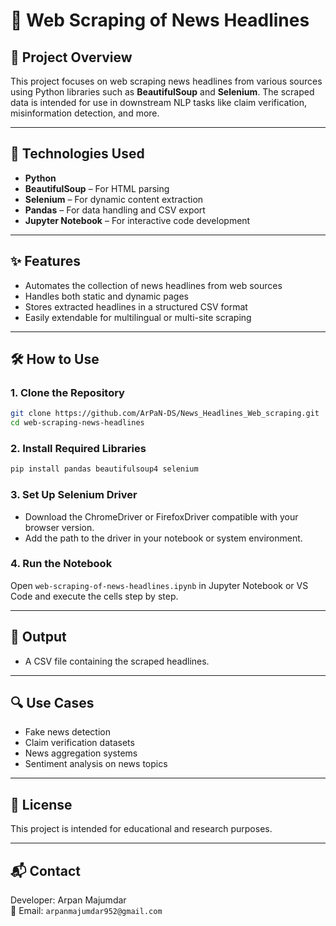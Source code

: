 # 📰 Web Scraping of News Headlines

## 📘 Project Overview
This project focuses on web scraping news headlines from various sources using Python libraries such as **BeautifulSoup** and **Selenium**. The scraped data is intended for use in downstream NLP tasks like claim verification, misinformation detection, and more.

---

## 🔧 Technologies Used
- **Python**
- **BeautifulSoup** – For HTML parsing
- **Selenium** – For dynamic content extraction
- **Pandas** – For data handling and CSV export
- **Jupyter Notebook** – For interactive code development

---

## ✨ Features
- Automates the collection of news headlines from web sources
- Handles both static and dynamic pages
- Stores extracted headlines in a structured CSV format
- Easily extendable for multilingual or multi-site scraping

---

## 🛠️ How to Use

### 1. Clone the Repository
```bash
git clone https://github.com/ArPaN-DS/News_Headlines_Web_scraping.git
cd web-scraping-news-headlines
```

### 2. Install Required Libraries
```bash
pip install pandas beautifulsoup4 selenium
```

### 3. Set Up Selenium Driver
- Download the ChromeDriver or FirefoxDriver compatible with your browser version.
- Add the path to the driver in your notebook or system environment.

### 4. Run the Notebook
Open `web-scraping-of-news-headlines.ipynb` in Jupyter Notebook or VS Code and execute the cells step by step.

---

## 📁 Output
- A CSV file containing the scraped headlines.

---

## 🔍 Use Cases
- Fake news detection
- Claim verification datasets
- News aggregation systems
- Sentiment analysis on news topics

---

## 📜 License
This project is intended for educational and research purposes.

---

## 📬 Contact
Developer: Arpan Majumdar  
📧 Email: `arpanmajumdar952@gmail.com`
